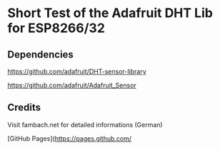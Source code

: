 
# Short Test of the Adafruit DHT Lib for ESP8266/32

## Dependencies
https://github.com/adafruit/DHT-sensor-library

https://github.com/adafruit/Adafruit_Sensor

## Credits
Visit fambach.net for detailed informations (German)


[GitHub Pages](https://pages.github.com/
